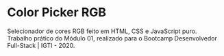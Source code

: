 # Color Picker RGB
Selecionador de cores RGB feito em HTML, CSS e JavaScript puro.
Trabalho prático do Módulo 01, realizado para o Bootcamp Desenvolvedor Full-Stack | IGTI - 2020.
